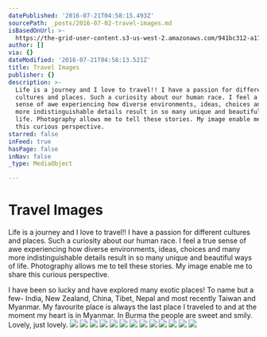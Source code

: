 ```yaml
---
datePublished: '2016-07-21T04:58:15.493Z'
sourcePath: _posts/2016-07-02-travel-images.md
isBasedOnUrl: >-
  https://the-grid-user-content.s3-us-west-2.amazonaws.com/941bc312-a17a-4449-a66c-e569c9899564.jpg
author: []
via: {}
dateModified: '2016-07-21T04:58:13.521Z'
title: Travel Images
publisher: {}
description: >-
  Life is a journey and I love to travel!! I have a passion for different
  cultures and places. Such a curiosity about our human race. I feel a true
  sense of awe experiencing how diverse environments, ideas, choices and many
  more indistinguishable details result in so many unique and beautiful ways of
  life. Photography allows me to tell these stories. My image enable me to share
  this curious perspective.
starred: false
inFeed: true
hasPage: false
inNav: false
_type: MediaObject

---
```

# Travel Images

Life is a journey and I love to travel!! I have a passion for different cultures and places. Such a curiosity about our human race. I feel a true sense of awe experiencing how diverse environments, ideas, choices and many more indistinguishable details result in so many unique and beautiful ways of life. Photography allows me to tell these stories. My image enable me to share this curious perspective.

I have been so lucky and have explored many exotic places! To name but a few- India, New Zealand, China, Tibet, Nepal and most recently Taiwan and Myanmar. My favourite place is always the last place I traveled to and at the moment my heart is in Myanmar. In Burma the people are sweet and smily. Lovely, just lovely.
![](https://the-grid-user-content.s3-us-west-2.amazonaws.com/941bc312-a17a-4449-a66c-e569c9899564.jpg)
![](https://the-grid-user-content.s3-us-west-2.amazonaws.com/2a46dbe7-9f6b-4fd6-ac49-3e7707b17a98.jpg)
![](https://the-grid-user-content.s3-us-west-2.amazonaws.com/44f46872-ac16-4aec-bca5-8b40faa3c72e.jpg)
![](https://the-grid-user-content.s3-us-west-2.amazonaws.com/2618fb9b-76ac-423a-8e8a-82adc86b4d9a.jpg)
![](https://the-grid-user-content.s3-us-west-2.amazonaws.com/ba3a6033-a3cb-44a0-9022-d02e6609c027.jpg)
![](https://the-grid-user-content.s3-us-west-2.amazonaws.com/35c6cca7-e80e-4136-ae23-226a0096c552.jpg)
![](https://the-grid-user-content.s3-us-west-2.amazonaws.com/d9e30210-5365-49c0-9eca-1c5f228909d2.jpg)
![](https://s3-us-west-2.amazonaws.com/the-grid-img/p/b136aea2e4c2ff20933d7ad670e8698baa49949b.jpg)
![](https://s3-us-west-2.amazonaws.com/the-grid-img/p/0b67f894ce29dedda1cf1adb51c0c64e56836667.jpg)
![](https://s3-us-west-2.amazonaws.com/the-grid-img/p/7c9864d9ed055cf74b7b426b649c26337f2796bc.jpg)
![](https://s3-us-west-2.amazonaws.com/the-grid-img/p/d030a96d044c7e086ddbee7e88308a0fd7287a4c.jpg)
![](https://s3-us-west-2.amazonaws.com/the-grid-img/p/2a7fdd73d97e6ef361e5bb3693a8810a93809c76.jpg)
![](https://s3-us-west-2.amazonaws.com/the-grid-img/p/be2ddb7084ba9cddf14c06bb73e98456ffe4432b.jpg)